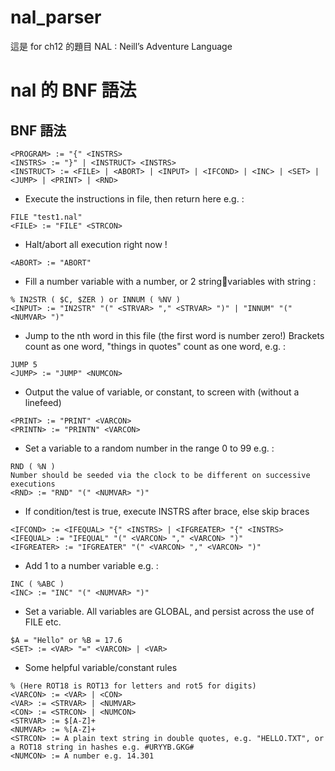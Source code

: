 # nal_parser 
這是 for ch12 的題目 
NAL : Neill’s Adventure Language

# nal 的 BNF 語法
## BNF 語法
```
<PROGRAM> := "{" <INSTRS>
<INSTRS> := "}" | <INSTRUCT> <INSTRS>
<INSTRUCT> := <FILE> | <ABORT> | <INPUT> | <IFCOND> | <INC> | <SET> |
<JUMP> | <PRINT> | <RND> 
```

+ Execute the instructions in file, then return here e.g. :  
```
FILE "test1.nal"  
<FILE> := "FILE" <STRCON>  
```
  
+ Halt/abort all execution right now !
```
<ABORT> := "ABORT" 
```
  
+ Fill a number variable with a number, or 2 string􀀀variables with string :
```
% IN2STR ( $C, $ZER ) or INNUM ( %NV )
<INPUT> := "IN2STR" "(" <STRVAR> "," <STRVAR> ")" | "INNUM" "(" <NUMVAR> ")" 
```
  
+ Jump to the nth word in this file (the first word is number zero!)
Brackets count as one word, "things in quotes" count as one word, e.g. :
```
JUMP 5
<JUMP> := "JUMP" <NUMCON> 
```
  
+ Output the value of variable, or constant, to screen with (without a linefeed)
```
<PRINT> := "PRINT" <VARCON>
<PRINTN> := "PRINTN" <VARCON> 
```
  
+ Set a variable to a random number in the range 0 to 99 e.g. :
```
RND ( %N )
Number should be seeded via the clock to be different on successive executions
<RND> := "RND" "(" <NUMVAR> ")" 
```
  
+ If condition/test is true, execute INSTRS after brace, else skip braces
```
<IFCOND> := <IFEQUAL> "{" <INSTRS> | <IFGREATER> "{" <INSTRS>
<IFEQUAL> := "IFEQUAL" "(" <VARCON> "," <VARCON> ")"
<IFGREATER> := "IFGREATER" "(" <VARCON> "," <VARCON> ")" 
```
  
+ Add 1 to a number variable e.g. :
```
INC ( %ABC )
<INC> := "INC" "(" <NUMVAR> ")" 
```
  
+ Set a variable. All variables are GLOBAL, and persist across the use of FILE etc.
```
$A = "Hello" or %B = 17.6
<SET> := <VAR> "=" <VARCON> | <VAR>
```
  
+ Some helpful variable/constant rules
```
% (Here ROT18 is ROT13 for letters and rot5 for digits)
<VARCON> := <VAR> | <CON>
<VAR> := <STRVAR> | <NUMVAR>
<CON> := <STRCON> | <NUMCON>
<STRVAR> := $[A-Z]+
<NUMVAR> := %[A-Z]+
<STRCON> := A plain text string in double quotes, e.g. "HELLO.TXT", or a ROT18 string in hashes e.g. #URYYB.GKG#
<NUMCON> := A number e.g. 14.301
```

